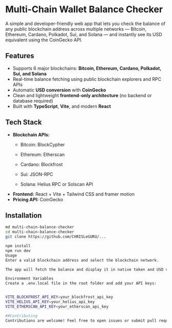 # Multi-Chain Wallet Balance Checker

A simple and developer-friendly web app that lets you check the balance of any public blockchain address across multiple networks — Bitcoin, Ethereum, Cardano, Polkadot, Sui, and Solana — and instantly see its USD equivalent using the CoinGecko API.

## Features

- Supports 6 major blockchains: **Bitcoin, Ethereum, Cardano, Polkadot, Sui, and Solana**
- Real-time balance fetching using public blockchain explorers and RPC APIs
- Automatic **USD conversion** with **CoinGecko**
- Clean and lightweight **frontend-only architecture** (no backend or database required)
- Built with **TypeScript**, **Vite**, and modern **React**

## Tech Stack

- **Blockchain APIs:**
  - Bitcoin: BlockCypher
  - Ethereum: Etherscan
  - Cardano: Blockfrost
 
  - Sui: JSON-RPC
  - Solana: Helius RPC or Solscan API
- **Frontend:** React + Vite + Tailwind CSS and framer motion
- **Pricing API:** CoinGecko

## Installation

```bash
md multi-chain-balance-checker
cd multi-chain-balance-checker
git clone https://github.com/CHRISLeGURU/...

npm install
npm run dev
Usage
Enter a valid blockchain address and select the blockchain network.

The app will fetch the balance and display it in native token and USD value.

Environment Variables
Create a .env.local file in the root folder and add your API keys:


VITE_BLOCKFROST_API_KEY=your_blockfrost_api_key
VITE_HELIUS_API_KEY=your_helius_api_key
VITE_ETHERSCAN_API_KEY=your_etherscan_api_key

##Contributing
Contributions are welcome! Feel free to open issues or submit pull requests.
